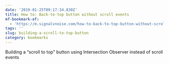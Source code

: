 ```yaml
---
date: '2019-01-25T09:17:34.830Z'
title: How to: Back-to-top button without scroll events
mf-bookmark-of:
  - 'https://m.signalvnoise.com/how-to-back-to-top-button-without-scroll-events/'
tags: ''
slug: building-a-scroll-to-top-button
category: bookmarks
---
```

Building a “scroll to top” button using Intersection Observer instead of scroll events
